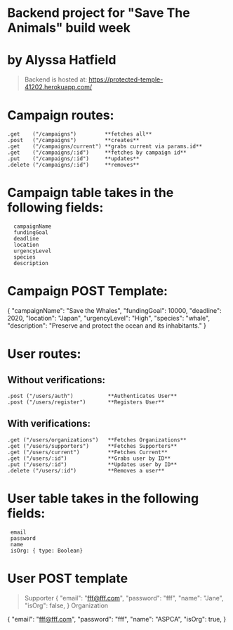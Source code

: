 # Backend project for "Save The Animals" build week

# by Alyssa Hatfield

> Backend is hosted at: https://protected-temple-41202.herokuapp.com/

# Campaign routes:

    .get    ("/campaigns")         **fetches all**
    .post   ("/campaigns")         **creates**
    .get    ("/campaigns/current") **grabs current via params.id**
    .get    ("/campaigns/:id")     **fetches by campaign id**
    .put    ("/campaigns/:id")     **updates**
    .delete ("/campaigns/:id")     **removes**

# Campaign table takes in the following fields:

      campaignName
      fundingGoal
      deadline
      location
      urgencyLevel
      species
      description

# Campaign POST Template:

{
	"campaignName": "Save the Whales",
	"fundingGoal": 10000,
	"deadline": 2020,
	"location": "Japan",
	"urgencyLevel": "High",
	"species": "whale",
	"description": "Preserve and protect the ocean and its inhabitants."
}

# User routes:

## Without verifications:

    .post ("/users/auth")           **Authenticates User**
    .post ("/users/register")       **Registers User**

## With verifications:

    .get ("/users/organizations")   **Fetches Organizations**
    .get ("/users/supporters")      **Fetches Supporters**
    .get ("/users/current")         **Fetches Current**
    .get ("/users/:id")             **Grabs user by ID**
    .put ("/users/:id")             **Updates user by ID**
    .delete ("/users/:id")          **Removes a user**


# User table takes in the following fields:

     email
     password
     name
     isOrg: { type: Boolean}

# User POST template

>Supporter
{
	"email": "fff@fff.com",
	"password": "fff",
	"name": "Jane",
	"isOrg": false,
}
>Organization

{
	"email": "fff@fff.com",
	"password": "fff",
	"name": "ASPCA",
	"isOrg": true,
}